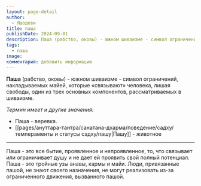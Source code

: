 ```yaml
---
layout: page-detail
author:
  - Яшодеви
title: паша
publishDate: 2024-09-01
description: Паша (рабство, оковы) - южном шиваизме - символ ограничений, накладываемых майей, которые «связывают» человека, лишая свободы, один из трех основных компонентов, рассматриваемых в шиваизме.
tags:
  - паша
image: 
комментарий: добавить информацию
---
```

**Паша** (рабство, оковы) - южном шиваизме - символ ограничений, накладываемых майей, которые «связывают» человека, лишая свободы, один из трех основных компонентов, рассматриваемых в шиваизме. 

*Термин имеет и другие значения:*

- Паша - веревка.
- [[pages/ануттара-тантра/санатана-дхарма/поведение/садху/темпераменты и статусы садху/пашу|Пашу]] - животное

---
Паша - это все бытие, проявленное и непроявленное, то, что связывает или ограничивает душу и не дает ей проявить свой полный потенциал. Паша - это тройные узы анавы, кармы и майи. 
Люди, привязанные пашой, не знают своего назначения, не могут реализовать из-за ограниченного движения, вызванного пашой.

